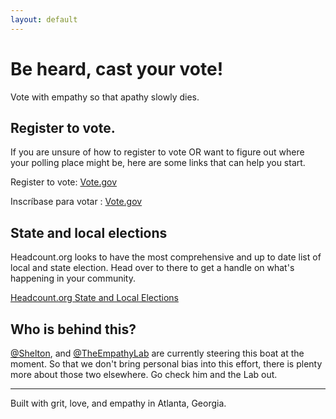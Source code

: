 ```yaml
---
layout: default
---
```

# Be heard, cast your vote!

Vote with empathy so that apathy slowly dies.

## Register to vote.

If you are unsure of how to register to vote OR want to figure out where your polling place might be, here are some links that can help you start.

Register to vote: [Vote.gov](https://vote.gov/)

Inscríbase para votar : [Vote.gov](https://vote.gov/es/)

## State and local elections

Headcount.org looks to have the most comprehensive and up to date list of local and state election. Head over to there to get a handle on what's happening in your community.

[Headcount.org State and Local Elections](https://www.headcount.org/state-local-elections/)

## Who is behind this?

[@Shelton](https://twitter.com/shelton), and [@TheEmpathyLab](https://github.com/theempathylab) are currently steering this boat at the moment. So that we don't bring personal bias into this effort, there is plenty more about those two elsewhere. Go check him and the Lab out.

---
Built with grit, love, and empathy in Atlanta, Georgia.
